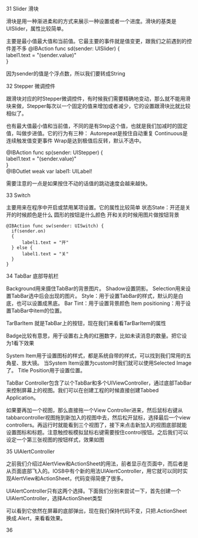 31 Slider 滑块

滑块是用一种渐进柔和的方式来展示一种设置或者一个进度。滑块的基类是UISlider，属性比较简单。

主要是最小值最大值和当前值。它最主要的事件就是值变更，跟我们之前遇到的控件差不多
@IBAction func sd(sender: UISlider) {  
        label1.text = "\(sender.value)"  
    }  
    
因为sender的值是个浮点数，所以我们要转成String

32 Stepper 微调控件

 跟滑块对应的时Stepper微调控件，有时候我们需要精确地变动，那么就不能用滑块来做，Stepper每次以一个固定的值来增加或者减少，它的设置跟滑块比就比较相似了。
 
 也有最大值最小值和当前值，不同的是有Step这个值，也就是我们加减时的固定值，叫做步进值。它的行为有三种：
 Autorepeat是按住自动重复
Continuous是连续触发值变更事件
Wrap是达到极值后反转，默认不选中。

@IBAction func sp(sender: UIStepper) {  
       label1.text = "\(sender.value)"  
   }  
   @IBOutlet weak var label1: UILabel!  

需要注意的一点是如果按住不动的话值的跳动速度会越来越快。

33 Switch

主要用来在程序中开启或禁用某项设置。它的属性比较简单
状态State：开还是关
开的时候颜色是什么
圆形的按钮是什么颜色
开和关的时候用图片做按钮背景

    @IBAction func sw(sender: UISwitch) {  
      if(sender.on)  
      {  
          label1.text = "开"  
      } else {  
          label1.text = "关"  
      }  
    }  

34 TabBar 底部导航栏

Background用来摄住TabBar的背景图片。
Shadow设置阴影。
Selection用来设置TabBar选中后会出现的图片。
Style：用于设置TabBar的样式，默认的是白底，也可以设置成黑底。
Bar Tint：用于设置背景颜色
Item positioning：用于设置TabBar中item的位置。

TarBarItem  就是TabBar上的按钮，现在我们来看看TarBarItem的属性

Badge比较有意思，用于设置右上角的红圈数字，比如未读消息的数量。把它设为1看下效果

System Item用于设置图标的样式，都是系统自带的样式，可以找到我们常用的五角星、放大镜。
当System Item设置为custom时我们就可以使用Selected Image了。
Title Position用于设置位置。

TabBar Controller包含了以个TabBar和多个UIViewController，通过底部TabBar来控制屏幕上的视图。我们可以在创建工程的时候直接创建Tabbed Application。


如果要再加一个视图，那么直接拖一个View Controller进来，然后鼠标右键从tabbarcontroller视图拖到新加入的视图中去，然后松开鼠标，选择最后一个view controllers。再运行时就能看到三个视图了，接下来点击新加入的视图底部就能设置图标和标题。注意触控板模拟鼠标右键需要按住control按钮。之后我们可以设定一个第三张视图的按钮样式，效果如图

35 UIAlertController 

之前我们介绍过AlertView和ActionSheet的用法，前者显示在页面中，而后者是从页面底部飞入的。IOS8中有个新的用法UIAlertController，用它就可以同时实现AlertView和ActionSheet，代码变得简便了很多。


UIAlertController只有这两个选择。下面我们分别来尝试一下，首先创建一个UIAlertController，选择ActionSheet类型

可以看到它依然在屏幕的底部弹出，现在我们保持代码不变，只把.ActionSheet换成.Alert，来看看效果。

36 























    